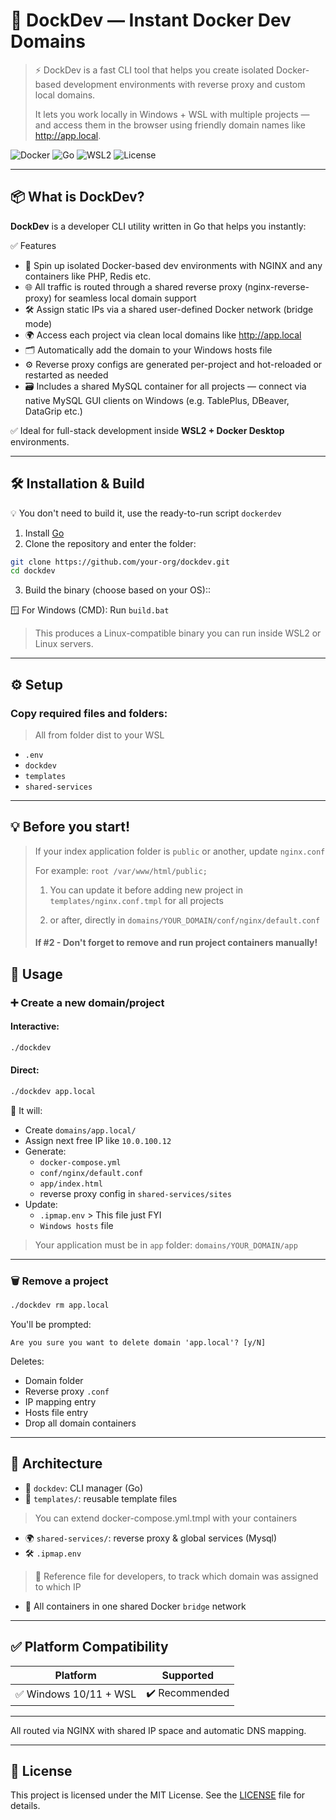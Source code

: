 # 🚀 DockDev — Instant Docker Dev Domains

> ⚡️ DockDev is a fast CLI tool that helps you create isolated Docker-based development environments with reverse proxy and custom local domains. 
> 
> It lets you work locally in Windows + WSL with multiple projects — and access them in the browser using friendly domain names like http://app.local.

![Docker](https://img.shields.io/badge/Docker-ready-blue)
![Go](https://img.shields.io/badge/Built%20with-Go-informational)
![WSL2](https://img.shields.io/badge/WSL2-supported-green)
![License](https://img.shields.io/badge/license-MIT-lightgrey)

---

## 📦 What is DockDev?

**DockDev** is a developer CLI utility written in Go that helps you instantly:

✅ Features
- 🔧 Spin up isolated Docker-based dev environments with NGINX and any containers like PHP, Redis etc.
- 🌐 All traffic is routed through a shared reverse proxy (nginx-reverse-proxy) for seamless local domain support
- 🛠 Assign static IPs via a shared user-defined Docker network (bridge mode)
- 🌍 Access each project via clean local domains like http://app.local
- 🗂 Automatically add the domain to your Windows hosts file
- ⚙️ Reverse proxy configs are generated per-project and hot-reloaded or restarted as needed
- 🗃️ Includes a shared MySQL container for all projects — connect via native MySQL GUI clients on Windows (e.g. TablePlus, DBeaver, DataGrip etc.)

✅ Ideal for full-stack development inside **WSL2 + Docker Desktop** environments.

---

## 🛠 Installation & Build

💡 You don't need to build it, use the ready-to-run script `dockerdev`

1. Install [Go](https://go.dev/dl/)
2. Clone the repository and enter the folder:

```bash
git clone https://github.com/your-org/dockdev.git
cd dockdev
```

3. Build the binary (choose based on your OS)::

🪟 For Windows (CMD):
Run `build.bat`

> This produces a Linux-compatible binary you can run inside WSL2 or Linux servers.

---

## ⚙️ Setup

### Copy required files and folders:

> All from folder dist to your WSL

- `.env`
- `dockdev`
- `templates`
- `shared-services`

---
## 💡 Before you start!

> If your index application folder is `public` or another, update `nginx.conf`
>
> For example: `root /var/www/html/public;`
>
> 1. You can update it before adding new project in `templates/nginx.conf.tmpl` for all projects
> 
> 2. or after, directly in `domains/YOUR_DOMAIN/conf/nginx/default.conf` 
> #### If #2 - Don't forget to remove and run project containers manually!


## 🚀 Usage

### ➕ Create a new domain/project

#### Interactive:

```bash
./dockdev
```

#### Direct:

```bash
./dockdev app.local
```

🔧 It will:

- Create `domains/app.local/`
- Assign next free IP like `10.0.100.12`
- Generate:
  - `docker-compose.yml`
  - `conf/nginx/default.conf`
  - `app/index.html`
  - reverse proxy config in `shared-services/sites`
- Update:
  - `.ipmap.env` > This file just FYI
  - `Windows hosts` file

> Your application must be in  `app` folder: `domains/YOUR_DOMAIN/app`
---

### 🗑 Remove a project

```bash
./dockdev rm app.local
```

You'll be prompted:

```
Are you sure you want to delete domain 'app.local'? [y/N]
```

Deletes:

- Domain folder
- Reverse proxy `.conf`
- IP mapping entry
- Hosts file entry
- Drop all domain containers

---

## 🧱 Architecture

- 🔧 `dockdev`: CLI manager (Go)
- 📁 `templates/`: reusable template files 
> You can extend docker-compose.yml.tmpl with your containers
- 🌍 `shared-services/`: reverse proxy & global services (Mysql)
- 🛠 `.ipmap.env`
>📘 Reference file for developers, to track which domain was assigned to which IP
- 🔌 All containers in one shared Docker `bridge` network

---

## ✅ Platform Compatibility

| Platform              | Supported |
|-----------------------|-----------|
| ✅ Windows 10/11 + WSL | ✔️ Recommended |

---

All routed via NGINX with shared IP space and automatic DNS mapping.

---

## 📄 License

This project is licensed under the MIT License. See the [LICENSE](./LICENSE) file for details.
